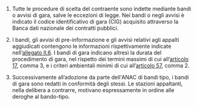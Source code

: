 1. Tutte le procedure di scelta del contraente sono indette mediante bandi o avvisi di gara, salve le eccezioni di legge. Nei bandi o negli avvisi è indicato il codice identificativo di gara (CIG) acquisito attraverso la Banca dati nazionale dei contratti pubblici. 

2. I bandi, gli avvisi di pre-informazione e gli avvisi relativi agli appalti aggiudicati contengono le informazioni rispettivamente indicate nell’[allegato II.6](/index.html?section=attachment-2-6&version=1). I bandi di gara indicano altresì la durata del procedimento di gara, nel rispetto dei termini massimi di cui all’[articolo 17](/index.html?article=articolo-17&version=2), comma 3, e i criteri ambientali minimi di cui all’[articolo 57](/index.html?article=articolo-57&version=2), comma 2. 

3. Successivamente all’adozione da parte dell'ANAC di bandi tipo, i bandi di gara sono redatti in conformità degli stessi. Le stazioni appaltanti, nella delibera a contrarre, motivano espressamente in ordine alle deroghe al bando-tipo.
